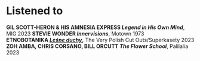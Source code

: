 # Listened to 

**GIL SCOTT-HERON & HIS AMNESIA EXPRESS _Legend in His Own Mind_**, MIG 2023
**STEVIE WONDER _Innervisions_**, Motown 1973
**ETNOBOTANIKA [_Leśne duchy_](https://theverypolishcutouts.bandcamp.com/album/le-ne-duchy),** The Very Polish Cut Outs/Superkasety 2023
**ZOH AMBA, CHRIS CORSANO, BILL ORCUTT _The Flower School_**, Palilalia 2023